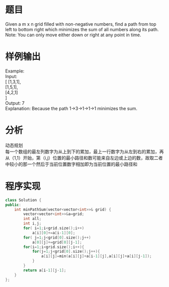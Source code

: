 # 题目
Given a m x n grid filled with non-negative numbers, find a path from top left to bottom right which minimizes the sum of all numbers along its path.\
Note: You can only move either down or right at any point in time.
# 样例输出
Example:\
Input:\
[
  [1,3,1],\
  [1,5,1],\
  [4,2,1]\
]\
Output: 7\
Explanation: Because the path 1→3→1→1→1 minimizes the sum.
# 分析
动态规划\
每一个数组的最左列数字为从上到下的累加，最上一行数字为从左到右的累加，再从（1,1）开始，第（i,j）位置的最小路径和数可能来自左边或上边的数，故取二者中较小的那一个然后于当前位置数字相加即为当前位置的最小路径和
# 程序实现
```cpp
class Solution {
public:
    int minPathSum(vector<vector<int>>& grid) {
        vector<vector<int>>&a=grid;
        int all;
        int i,j;
        for( i=1;i<grid.size();i++)
            a[i][0]+=a[i-1][0];
        for( j=1;j<grid[0].size();j++)
            a[0][j]+=grid[0][j-1];
        for(i=1;i<grid.size();i++){
            for(j=1;j<grid[0].size();j++){
                a[i][j]=min(a[i][j]+a[i-1][j],a[i][j]+a[i][j-1]);
            }
        }
        return a[i-1][j-1];
    }
};
```